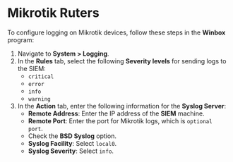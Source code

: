 # Mikrotik Ruters
To configure logging on Mikrotik devices, follow these steps in the **Winbox** program:

1. Navigate to **System > Logging**.
2. In the **Rules** tab, select the following **Severity levels** for sending logs to the SIEM:
   - `critical`
   - `error`
   - `info`
   - `warning`
3. In the **Action** tab, enter the following information for the **Syslog Server**:
   - **Remote Address**: Enter the IP address of the **SIEM** machine.
   - **Remote Port**: Enter the port for Mikrotik logs, which is `optional port`.
   - Check the **BSD Syslog** option.
   - **Syslog Facility**: Select `local0`.
   - **Syslog Severity**: Select `info`.
